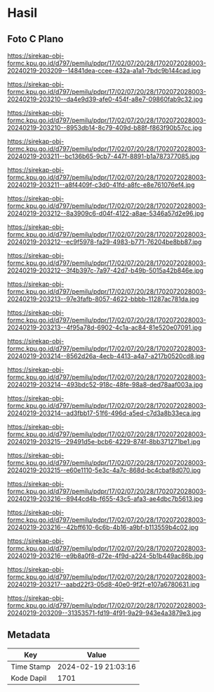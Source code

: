 # Hasil

## Foto C Plano

https://sirekap-obj-formc.kpu.go.id/d797/pemilu/pdpr/17/02/07/20/28/1702072028003-20240219-203209--14841dea-ccee-432a-a1a1-7bdc9b144cad.jpg

https://sirekap-obj-formc.kpu.go.id/d797/pemilu/pdpr/17/02/07/20/28/1702072028003-20240219-203210--da4e9d39-afe0-454f-a8e7-09860fab9c32.jpg

https://sirekap-obj-formc.kpu.go.id/d797/pemilu/pdpr/17/02/07/20/28/1702072028003-20240219-203210--8953db14-8c79-409d-b88f-f863f90b57cc.jpg

https://sirekap-obj-formc.kpu.go.id/d797/pemilu/pdpr/17/02/07/20/28/1702072028003-20240219-203211--bc136b65-9cb7-447f-8891-b1a787377085.jpg

https://sirekap-obj-formc.kpu.go.id/d797/pemilu/pdpr/17/02/07/20/28/1702072028003-20240219-203211--a8f4409f-c3d0-41fd-a8fc-e8e761076ef4.jpg

https://sirekap-obj-formc.kpu.go.id/d797/pemilu/pdpr/17/02/07/20/28/1702072028003-20240219-203212--8a3909c6-d04f-4122-a8ae-5346a57d2e96.jpg

https://sirekap-obj-formc.kpu.go.id/d797/pemilu/pdpr/17/02/07/20/28/1702072028003-20240219-203212--ec9f5978-fa29-4983-b771-76204be8bb87.jpg

https://sirekap-obj-formc.kpu.go.id/d797/pemilu/pdpr/17/02/07/20/28/1702072028003-20240219-203212--3f4b397c-7a97-42d7-b49b-5015a42b846e.jpg

https://sirekap-obj-formc.kpu.go.id/d797/pemilu/pdpr/17/02/07/20/28/1702072028003-20240219-203213--97e3fafb-8057-4622-bbbb-11287ac781da.jpg

https://sirekap-obj-formc.kpu.go.id/d797/pemilu/pdpr/17/02/07/20/28/1702072028003-20240219-203213--4f95a78d-6902-4c1a-ac84-81e520e07091.jpg

https://sirekap-obj-formc.kpu.go.id/d797/pemilu/pdpr/17/02/07/20/28/1702072028003-20240219-203214--8562d26a-4ecb-4413-a4a7-a217b0520cd8.jpg

https://sirekap-obj-formc.kpu.go.id/d797/pemilu/pdpr/17/02/07/20/28/1702072028003-20240219-203214--493bdc52-918c-48fe-98a8-ded78aaf003a.jpg

https://sirekap-obj-formc.kpu.go.id/d797/pemilu/pdpr/17/02/07/20/28/1702072028003-20240219-203214--ad3fbb17-51f6-496d-a5ed-c7d3a8b33eca.jpg

https://sirekap-obj-formc.kpu.go.id/d797/pemilu/pdpr/17/02/07/20/28/1702072028003-20240219-203215--29491d5e-bcb6-4229-874f-8bb371271be1.jpg

https://sirekap-obj-formc.kpu.go.id/d797/pemilu/pdpr/17/02/07/20/28/1702072028003-20240219-203215--e60e1110-5e3c-4a7c-868d-bc4cbaf8d070.jpg

https://sirekap-obj-formc.kpu.go.id/d797/pemilu/pdpr/17/02/07/20/28/1702072028003-20240219-203216--8944cd4b-f655-43c5-afa3-ae4dbc7b5613.jpg

https://sirekap-obj-formc.kpu.go.id/d797/pemilu/pdpr/17/02/07/20/28/1702072028003-20240219-203216--42bff610-6c6b-4b16-a9bf-b113559b4c02.jpg

https://sirekap-obj-formc.kpu.go.id/d797/pemilu/pdpr/17/02/07/20/28/1702072028003-20240219-203216--e9b8a0f8-d72e-4f9d-a224-5b1b449ac86b.jpg

https://sirekap-obj-formc.kpu.go.id/d797/pemilu/pdpr/17/02/07/20/28/1702072028003-20240219-203217--aabd22f3-05d8-40e0-9f2f-e107a6780631.jpg

https://sirekap-obj-formc.kpu.go.id/d797/pemilu/pdpr/17/02/07/20/28/1702072028003-20240219-203209--31353571-fd19-4f91-9a29-943e4a3879e3.jpg


## Metadata

| Key        | Value               |
| ---------- | ------------------- |
| Time Stamp | 2024-02-19 21:03:16 |
| Kode Dapil | 1701                |




